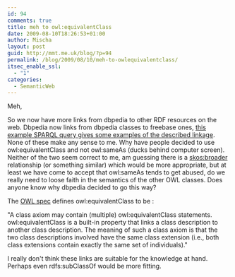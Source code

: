 ```yaml
---
id: 94
comments: true
title: meh to owl:equivalentClass
date: 2009-08-10T18:26:53+01:00
author: Mischa
layout: post
guid: http://mmt.me.uk/blog/?p=94
permalink: /blog/2009/08/10/meh-to-owlequivalentclass/
itsec_enable_ssl:
  - "1"
categories:
  - SemanticWeb
---
```

Meh, 

So we now have more links from dbpedia to other RDF resources on the web. Dbpedia now links from dbpedia classes to freebase ones, [this example SPARQL query gives some examples of the described linkage](http://dbpedia.org/sparql?default-graph-uri=&query=select+distinct+*+from+%3Chttp%3A%2F%2Fdbpedia.org%2Ffreebase_type_links%23%3E+where+%7B%3Fs+%3Fp+%3Fo%7D+limit+10&format=text%2Fhtml&debug=on&timeout=). None of these make any sense to me. Why have people decided to use owl:equivalentClass and not owl:sameAs (ducks behind computer screen). Neither of the two seem correct to me, am guessing there is a [skos:broader](http://www.w3.org/TR/2008/WD-skos-reference-20080609/#broader) relationship (or something similar) which would be more appropriate, but at least we have come to accept that owl:sameAs tends to get abused, do we really need to loose faith in the semantics of the other OWL classes. Does anyone know why dbpedia decided to go this way?

The [OWL spec](http://www.w3.org/TR/owl-ref/) defines owl:equivalentClass to be : 

"A class axiom may contain (multiple) owl:equivalentClass statements. owl:equivalentClass is a built-in property that links a class description to another class description. The meaning of such a class axiom is that the two class descriptions involved have the same class extension (i.e., both class extensions contain exactly the same set of individuals)."

I really don't think these links are suitable for the knowledge at hand. Perhaps even rdfs:subClassOf would be more fitting.
